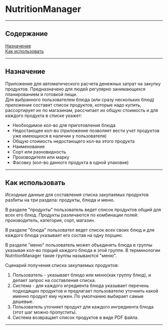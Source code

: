 # NutritionManager

---

## Содержание
[Назначение](#goals)\
[Как использовать](#howToUse)

---

<a name="goals"></a>
## Назначение
Приложение для автоматического расчета денежных затрат на закупку продуктов.
Предназначено для людей регулярно занимающихся планированием и готовкой пищи.\
Для выбранного пользователем блюда (или сразу нескольких блюд) приложение составит
список продуктов, которые надо купить, рассортирует их по магазинам, рассчитает их
общую стоимость и для каждого продукта в списке укажет:
* Необходимое кол-во для приготовления блюда
* Недостающее кол-во (приложение позволяет вести учет продуктов уже имеющихся в наличии
у пользователя)
* Общую стоимость недостающего кол-ва этого продукта
* Наименование
* Сорт или разновидность
* Производителя или марку
* Фасовку (кол-во данного продукта в одной упаковке)

---

<a name="howToUse"></a>
## Как использовать
Исходные данные для составления списка закупаемых продуктов разбиты на три раздела: продукты, блюда и меню.

В разделе "продукты" пользователь ведет список продуктов общий для всех его блюд. Продукты различаются по
комбинации полей: производитель, категория, сорт, магазин.

В разделе "блюда" пользовател ведет список всех своих блюд и для каждого блюда указывает его состав на одну порцию.

В разделе "меню" пользователь может объединять блюда в группы указывая кол-во порций каждого блюда в этой группе.
В терминологии NutritionManager такие группы называются "меню".

Сценарий получения списка закупаемых продуктов:
1. Пользователь - указывает блюдо или меню(как группу блюд), и делает запрос на составления списка.
2. Система - для каждого игредиента блюда указывает перечень подходящих продуктов и предлагает пользователю
уточнить какой именно продукт ему нужен. По умолчанию выбирает самые дешевые.
3. Пользователь уточняет продукт для каждого ингредиента блюда (этот шаг можно пропустить).
4. Система возвращает список продуктов в виде PDF файла.

---